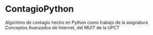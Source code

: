 # ContagioPython
Algoritmo de contagio hecho en Python como trabajo de la asignatura Conceptos Avanzados de Internet, del MUIT de la UPCT
